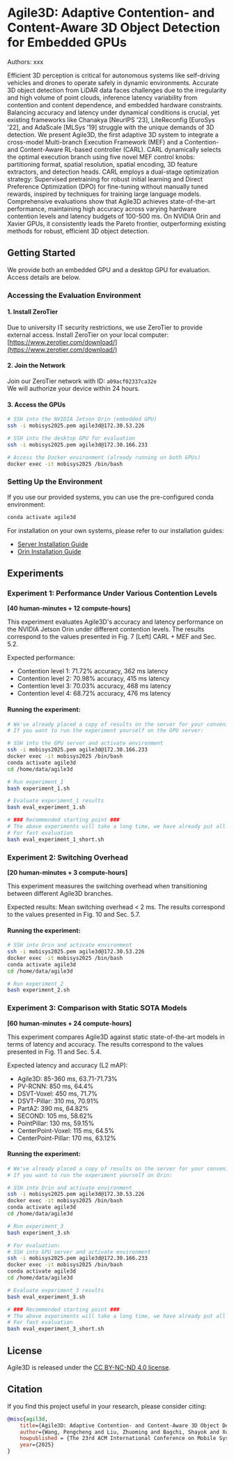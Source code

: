 # Agile3D: Adaptive Contention- and Content-Aware 3D Object Detection for Embedded GPUs

Authors: xxx

Efficient 3D perception is critical for autonomous systems like self-driving vehicles and drones to operate safely in dynamic environments. Accurate 3D object detection from LiDAR data faces challenges due to the irregularity and high volume of point clouds, inference latency variability from contention and content dependence, and embedded hardware constraints. Balancing accuracy and latency under dynamical conditions is crucial, yet existing frameworks like Chanakya [NeurIPS ’23], LiteReconfig [EuroSys ’22], and AdaScale [MLSys ’19] struggle with the unique demands of 3D detection. We present Agile3D, the first adaptive 3D system to integrate a cross-model Multi-branch Execution Framework (MEF) and a Contention- and Content-Aware RL-based controller (CARL). CARL dynamically selects the optimal execution branch using five novel MEF control knobs: partitioning format, spatial resolution, spatial encoding, 3D feature extractors, and detection heads. CARL employs a dual-stage optimization strategy: Supervised pretraining for robust initial learning and Direct Preference Optimization (DPO) for fine-tuning without manually tuned rewards, inspired by techniques for training large language models. Comprehensive evaluations show that Agile3D achieves state-of-the-art performance, maintaining high accuracy across varying hardware contention levels and latency budgets of 100-500 ms. On NVIDIA Orin and Xavier GPUs, it consistently leads the Pareto frontier, outperforming existing methods for robust, efficient 3D object detection.



## Getting Started

We provide both an embedded GPU and a desktop GPU for evaluation. Access details are below.

### Accessing the Evaluation Environment

#### 1. Install ZeroTier

Due to university IT security restrictions, we use ZeroTier to provide external access.
Install ZeroTier on your local computer: [https://www.zerotier.com/download/](https://www.zerotier.com/download/)

#### 2. Join the Network

Join our ZeroTier network with ID: `a09acf02337ca32e`  
We will authorize your device within 24 hours.

#### 3. Access the GPUs

```bash
# SSH into the NVIDIA Jetson Orin (embedded GPU)
ssh -i mobisys2025.pem agile3d@172.30.53.226

# SSH into the desktop GPU for evaluation
ssh -i mobisys2025.pem agile3d@172.30.166.233

# Access the Docker environment (already running on both GPUs)
docker exec -it mobisys2025 /bin/bash
```

### Setting Up the Environment

If you use our provided systems, you can use the pre-configured conda environment:
```bash
conda activate agile3d
```

For installation on your own systems, please refer to our installation guides:
- [Server Installation Guide](INSTALL_Server.md)
- [Orin Installation Guide](INSTALL_Orin.md)

## Experiments

### Experiment 1: Performance Under Various Contention Levels
**[40 human-minutes + 12 compute-hours]**

This experiment evaluates Agile3D's accuracy and latency performance on the NVIDIA Jetson Orin under different contention levels. The results correspond to the values presented in Fig. 7 [Left] CARL + MEF and Sec. 5.2.

Expected performance:
- Contention level 1: 71.72% accuracy, 362 ms latency
- Contention level 2: 70.98% accuracy, 415 ms latency
- Contention level 3: 70.03% accuracy, 468 ms latency
- Contention level 4: 68.72% accuracy, 476 ms latency

#### Running the experiment:

```bash
# We've already placed a copy of results on the server for your convenience
# If you want to run the experiment yourself on the GPU server:

# SSH into the GPU server and activate environment
ssh -i mobisys2025.pem agile3d@172.30.166.233
docker exec -it mobisys2025 /bin/bash
conda activate agile3d
cd /home/data/agile3d

# Run experiment_1
bash experiment_1.sh

# Evaluate experiment_1 results
bash eval_experiment_1.sh

# ### Recommended starting point ###
# The above experiments will take a long time, we have already put all the results on the server
# For fast evaluation
bash eval_experiment_1_short.sh
```

### Experiment 2: Switching Overhead
**[20 human-minutes + 3 compute-hours]**

This experiment measures the switching overhead when transitioning between different Agile3D branches.

Expected results: Mean switching overhead < 2 ms. The results correspond to the values presented in Fig. 10 and Sec. 5.7.

#### Running the experiment:

```bash
# SSH into Orin and activate environment
ssh -i mobisys2025.pem agile3d@172.30.53.226
docker exec -it mobisys2025 /bin/bash
conda activate agile3d
cd /home/data/agile3d

# Run experiment_2
bash experiment_2.sh
```

### Experiment 3: Comparison with Static SOTA Models
**[60 human-minutes + 24 compute-hours]**

This experiment compares Agile3D against static state-of-the-art models in terms of latency and accuracy.
The results correspond to the values presented in Fig. 11 and Sec. 5.4.

Expected latency and accuracy (L2 mAP):
- Agile3D: 85-360 ms, 63.71-71.73%
- PV-RCNN: 850 ms, 64.4%
- DSVT-Voxel: 450 ms, 71.7%
- DSVT-Pillar: 310 ms, 70.91%
- PartA2: 390 ms, 64.82%
- SECOND: 105 ms, 58.62%
- PointPillar: 130 ms, 59.15%
- CenterPoint-Voxel: 115 ms, 64.5%
- CenterPoint-Pillar: 170 ms, 63.12%

#### Running the experiment:

```bash
# We've already placed a copy of results on the server for your convenience
# If you want to run the experiment yourself on Orin:

# SSH into Orin and activate environment
ssh -i mobisys2025.pem agile3d@172.30.53.226
docker exec -it mobisys2025 /bin/bash
conda activate agile3d
cd /home/data/agile3d

# Run experiment_3
bash experiment_3.sh

# For evaluation:
# SSH into GPU server and activate environment
ssh -i mobisys2025.pem agile3d@172.30.166.233
docker exec -it mobisys2025 /bin/bash
conda activate agile3d
cd /home/data/agile3d

# Evaluate experiment_3 results
bash eval_experiment_3.sh

# ### Recommended starting point ###
# The above experiments will take a long time, we have already put all the results on the server
# For fast evaluation
bash eval_experiment_3_short.sh
```

## License

Agile3D is released under the [CC BY-NC-ND 4.0 license](LICENSE).

## Citation

If you find this project useful in your research, please consider citing:

```bibtex
@misc{agil3d,
    title={Agile3D: Adaptive Contention- and Content-Aware 3D Object Detection for Embedded GPUs},
    author={Wang, Pengcheng and Liu, Zhuoming and Bagchi, Shayok and Xu, Ran and Bagchi, Saurabh and Li, Yin and Chaterji, Somali},
    howpublished = {The 23rd ACM International Conference on Mobile Systems, Applications, and Services},
    year={2025}
}
```
